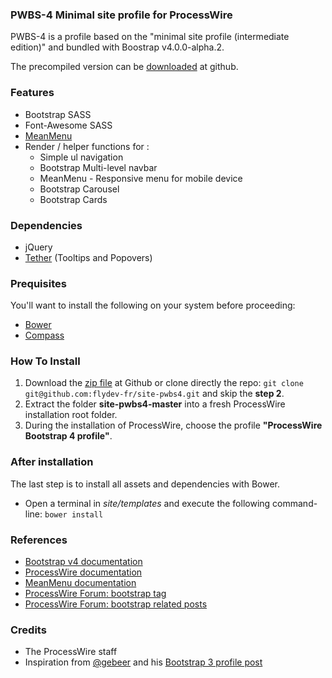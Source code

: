 ### PWBS-4 Minimal site profile for ProcessWire

PWBS-4 is a profile based on the "minimal site profile (intermediate edition)" and bundled with Boostrap v4.0.0-alpha.2.

The precompiled version can be [downloaded](https://github.com/flydev-fr/site-pwbs4/archive/precompiled.zip) at github.

### Features
* Bootstrap SASS
* Font-Awesome SASS
* [MeanMenu](http://www.meanthemes.com/plugins/meanmenu/)
* Render / helper functions for :
    * Simple ul navigation
    * Bootstrap Multi-level navbar
    * MeanMenu - Responsive menu for mobile device
    * Bootstrap Carousel
    * Bootstrap Cards
    
### Dependencies
* jQuery
* [Tether](http://tether.io/) (Tooltips and Popovers)

### Prequisites
You'll want to install the following on your system before proceeding:
* [Bower](https://bower.io/#install-bower/)
* [Compass](http://compass-style.org/install/)

### How To Install
1. Download the [zip file](https://github.com/flydev-fr/site-pwbs4/archive/master.zip) at Github or clone directly the repo: ```git clone git@github.com:flydev-fr/site-pwbs4.git``` and skip the **step 2**.
2. Extract the folder **site-pwbs4-master** into a fresh ProcessWire installation root folder.
3. During the installation of ProcessWire, choose the profile **"ProcessWire Bootstrap 4 profile"**.

### After installation
The last step is to install all assets and dependencies with Bower.
* Open a terminal in *site/templates* and execute the following command-line: ```bower install```

### References
* [Bootstrap v4 documentation](http://v4-alpha.getbootstrap.com/getting-started/introduction/)
* [ProcessWire documentation](https://processwire.com/docs/)
* [MeanMenu documentation](https://github.com/meanthemes/meanMenu)
* [ProcessWire Forum: bootstrap tag](https://processwire.com/talk/tags/forums/bootstrap/)
* [ProcessWire Forum: bootstrap related posts](https://encrypted.google.com/#q=site:processwire.com%2Ftalk+bootstrap)

### Credits
* The ProcessWire staff
* Inspiration from [@gebeer](https://github.com/gebeer/) and his [Bootstrap 3 profile post](https://processwire.com/talk/topic/9584-bootstrap-3-sass-fontawesome-blank-site-profile/)
